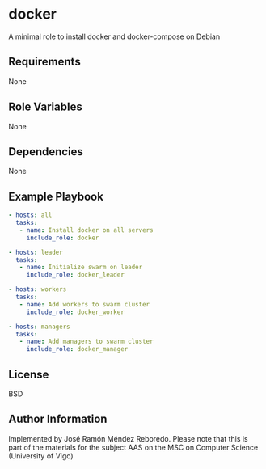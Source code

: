 docker
=========

A minimal role to install docker and docker-compose on Debian

Requirements
------------

None

Role Variables
--------------

None

Dependencies
------------

None

Example Playbook
----------------

```yaml
- hosts: all
  tasks:
   - name: Install docker on all servers
     include_role: docker

- hosts: leader
  tasks:
   - name: Initialize swarm on leader
     include_role: docker_leader

- hosts: workers
  tasks:
   - name: Add workers to swarm cluster
     include_role: docker_worker

- hosts: managers
  tasks:
   - name: Add managers to swarm cluster
     include_role: docker_manager
````

License
-------

BSD

Author Information
------------------

Implemented by José Ramón Méndez Reboredo. Please note that this is part of the materials for the subject AAS on the MSC on Computer Science (University of Vigo)
